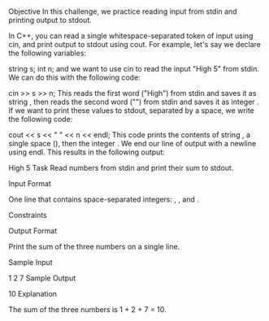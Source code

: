 # 

Objective
In this challenge, we practice reading input from stdin and printing output to stdout.

In C++, you can read a single whitespace-separated token of input using cin, and print output to stdout using cout. For example, let's say we declare the following variables:

string s;
int n;
and we want to use cin to read the input "High 5" from stdin. We can do this with the following code:

cin >> s >> n;
This reads the first word ("High") from stdin and saves it as string , then reads the second word ("") from stdin and saves it as integer . If we want to print these values to stdout, separated by a space, we write the following code:

cout << s << " " << n << endl;
This code prints the contents of string , a single space (), then the integer . We end our line of output with a newline using endl. This results in the following output:

High 5
Task
Read  numbers from stdin and print their sum to stdout.

Input Format

One line that contains  space-separated integers: , , and .

Constraints

Output Format

Print the sum of the three numbers on a single line.

Sample Input

1 2 7
Sample Output

10
Explanation

The sum of the three numbers is 1 + 2 + 7 = 10.
